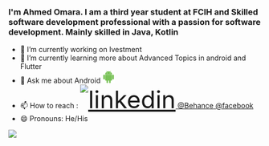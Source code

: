 ### I'm Ahmed Omara. I am a third year student at FCIH and Skilled software development professional with a passion for software development. Mainly skilled in Java, Kotlin




- 🔭 I’m currently working on Ivestment
- 🌱 I’m currently learning more about Advanced Topics in android and Flutter
- 💬 Ask me about Android  <img src="https://raw.githubusercontent.com/github/explore/80688e429a7d4ef2fca1e82350fe8e3517d3494d/topics/android/android.png" width="25" height="25">
- 📫 How to reach : <a href="https://www.linkedin.com/in/ahmed-omara-546955187/" rel="nofollow noreferrer">
    <img src="https://i.stack.imgur.com/gVE0j.png" style="font-size:48px" alt="linkedin"> 
  </a> 
   <a href="https://www.behance.net/ahmedomara2" rel="nofollow noreferrer">
    <g>@Behance</g>
  </a>
   <a href="https://www.facebook.com/profile.php?id=100006376351818" rel="nofollow noreferrer">
    <g>@facebook</g>
  </a>
- 😄 Pronouns: He/His




<img src="https://github-readme-stats.vercel.app/api?username=AhmedOmara14&&show_icons=true&title_color=ffffff&icon_color=bb2acf&text_color=daf7dc&bg_color=000" /> 



